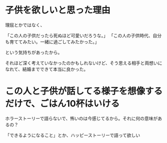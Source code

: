 # 子供を欲しいと思った理由

理屈とかではなく、

「この人の子供だったら死ぬほど可愛いだろうな。」
「この人の子供時代、自分も育ててみたい。一緒に過ごしてみたかった。」

という気持ちがあったから。

それほど深く考えていなかったのかもしれないけど、そう思える相手と両想いになれて、結婚までできて本当に良かった。

# この人と子供が話してる様子を想像するだけで、ごはん10杯はいける

ホラーストーリーで語らないで、怖いのは今感じてるから。それに何の意味があるの？

「できるようになること」とか、ハッピーストーリーで語って欲しい